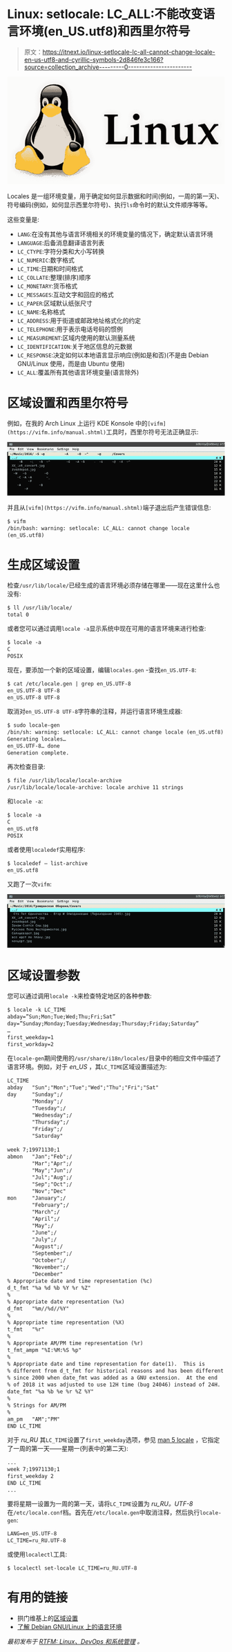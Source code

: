 # Linux: setlocale: LC_ALL:不能改变语言环境(en_US.utf8)和西里尔符号

> 原文：<https://itnext.io/linux-setlocale-lc-all-cannot-change-locale-en-us-utf8-and-cyrillic-symbols-2d846fe3c166?source=collection_archive---------0----------------------->

![](img/a6a587a35a2ba7e3d3526e8877c48ba0.png)

Locales 是一组环境变量，用于确定如何显示数据和时间(例如，一周的第一天)、符号编码(例如，如何显示西里尔符号)、执行`ls`命令时的默认文件顺序等等。

这些变量是:

*   `LANG`:在没有其他与语言环境相关的环境变量的情况下，确定默认语言环境
*   `LANGUAGE`:后备消息翻译语言列表
*   `LC_CTYPE`:字符分类和大小写转换
*   `LC_NUMERIC`:数字格式
*   `LC_TIME`:日期和时间格式
*   `LC_COLLATE`:整理(排序)顺序
*   `LC_MONETARY`:货币格式
*   `LC_MESSAGES`:互动文字和回应的格式
*   `LC_PAPER`:区域默认纸张尺寸
*   `LC_NAME`:名称格式
*   `LC_ADDRESS`:用于街道或邮政地址格式化的约定
*   `LC_TELEPHONE`:用于表示电话号码的惯例
*   `LC_MEASUREMENT`:区域内使用的默认测量系统
*   `LC_IDENTIFICATION`:关于地区信息的元数据
*   `LC_RESPONSE`:决定如何以本地语言显示响应(例如是和否)(不是由 Debian GNU/Linux 使用，而是由 Ubuntu 使用)
*   `LC_ALL`:覆盖所有其他语言环境变量(语言除外)

# 区域设置和西里尔符号

例如，在我的 Arch Linux 上运行 KDE Konsole 中的`[vifm](https://vifm.info/manual.shtml)`工具时，西里尔符号无法正确显示:

![](img/b4bcce3333ba1ddb1c10260c25db8853.png)

并且从`[vifm](https://vifm.info/manual.shtml)`端子退出后产生错误信息:

```
$ vifm
/bin/bash: warning: setlocale: LC_ALL: cannot change locale (en_US.utf8)
```

# 生成区域设置

检查`/usr/lib/locale/`已经生成的语言环境必须存储在哪里——现在这里什么也没有:

```
$ ll /usr/lib/locale/
total 0
```

或者您可以通过调用`locale -a`显示系统中现在可用的语言环境来进行检查:

```
$ locale -a
C
POSIX
```

现在，要添加一个新的区域设置，编辑`locales.gen` -查找`en_US.UTF-8`:

```
$ cat /etc/locale.gen | grep en_US.UTF-8
en_US.UTF-8 UTF-8
en_US.UTF-8 UTF-8
```

取消对`en_US.UTF-8 UTF-8`字符串的注释，并运行语言环境生成器:

```
$ sudo locale-gen
/bin/sh: warning: setlocale: LC_ALL: cannot change locale (en_US.utf8)
Generating locales…
en_US.UTF-8… done
Generation complete.
```

再次检查目录:

```
$ file /usr/lib/locale/locale-archive
/usr/lib/locale/locale-archive: locale archive 11 strings
```

和`locale -a`:

```
$ locale -a
C
en_US.utf8
POSIX
```

或者使用`localedef`实用程序:

```
$ localedef — list-archive
en_US.utf8
```

又跑了一次`vifm`:

![](img/fe818d55414c5e75421c13fd5abef62a.png)

# 区域设置参数

您可以通过调用`locale -k`来检查特定地区的各种参数:

```
$ locale -k LC_TIME
abday=”Sun;Mon;Tue;Wed;Thu;Fri;Sat”
day=”Sunday;Monday;Tuesday;Wednesday;Thursday;Friday;Saturday”
…
first_weekday=1
first_workday=2
```

在`locale-gen`期间使用的`/usr/share/i18n/locales/`目录中的相应文件中描述了语言环境。例如，对于 *en_US* ，其`LC_TIME`区域设置描述为:

```
LC_TIME
abday   "Sun";"Mon";"Tue";"Wed";"Thu";"Fri";"Sat"
day     "Sunday";/
        "Monday";/
        "Tuesday";/
        "Wednesday";/
        "Thursday";/
        "Friday";/
        "Saturday"

week 7;19971130;1
abmon   "Jan";"Feb";/
        "Mar";"Apr";/
        "May";"Jun";/
        "Jul";"Aug";/
        "Sep";"Oct";/
        "Nov";"Dec"
mon     "January";/
        "February";/
        "March";/
        "April";/
        "May";/
        "June";/
        "July";/
        "August";/
        "September";/
        "October";/
        "November";/
        "December"
% Appropriate date and time representation (%c)
d_t_fmt "%a %d %b %Y %r %Z"
%
% Appropriate date representation (%x)
d_fmt   "%m//%d//%Y"
%
% Appropriate time representation (%X)
t_fmt   "%r"
%
% Appropriate AM/PM time representation (%r)
t_fmt_ampm "%I:%M:%S %p"
%
% Appropriate date and time representation for date(1).  This is
% different from d_t_fmt for historical reasons and has been different
% since 2000 when date_fmt was added as a GNU extension.  At the end
% of 2018 it was adjusted to use 12H time (bug 24046) instead of 24H.
date_fmt "%a %b %e %r %Z %Y"
%
% Strings for AM/PM
%
am_pm   "AM";"PM"
END LC_TIME
```

对于 *ru_RU* 其`LC_TIME`设置了`first_weekday`选项，参见 [man 5 locale](https://man7.org/linux/man-pages/man5/locale.5.html) ，它指定了一周的第一天——星期一(列表中的第二天):

```
...
week 7;19971130;1
first_weekday 2
END LC_TIME
...
```

要将星期一设置为一周的第一天，请将`LC_TIME`设置为 *ru_RU。UTF-8* 在`/etc/locale.conf`档。首先在`/etc/locale.gen`中取消注释，然后执行`locale-gen`:

```
LANG=en_US.UTF-8
LC_TIME=ru_RU.UTF-8
```

或使用`localectl`工具:

```
$ localectl set-locale LC_TIME=ru_RU.UTF-8
```

# 有用的链接

*   拱门维基上的[区域设置](https://wiki.archlinux.org/index.php/Locale)
*   [了解 Debian GNU/Linux 上的语言环境](https://linuxhint.com/locales_debian/)

*最初发布于* [*RTFM: Linux、DevOps 和系统管理*](https://rtfm.co.ua/en/linux-setlocale-lc_all-cannot-change-locale-en_us-utf8-and-cyrillic-symbols/) *。*